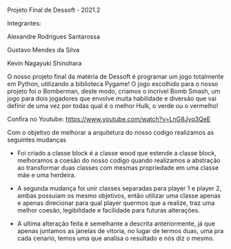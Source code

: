 Projeto Final de Dessoft - 2021.2

Integrantes:

Alexandre Rodrigues Santarossa 

Gustavo Mendes da Silva

Kevin Nagayuki Shinohara 

O nosso projeto final da matéria de Dessoft é programar um jogo totalmente em Python, utilizando a biblioteca Pygame!
O jogo escolhido para o nosso projeto foi o Bomberman, deste modo, criamos o incrível Bomb Smash, um jogo para dois jogadores
que envolve muita habilidade e diversão que vai definir de uma vez por todas qual é o melhor Hulk, o verde ou o vermelho!

Confira no Youtube: https://www.youtube.com/watch?v=LnG8Jyq3QeE


Com o objetivo de melhorar a arquitetura do nosso codigo realizamos as seguintes mudanças 

- Foi criado a classe block é a classe wood que estende a classe block, melhoramos a coesão do nosso codigo quando realizamos a abstração ao transformar duas classes com mesmas propriedade em uma classe mãe e uma herdeira. 

-  A segunda mudança foi unir classes separadas para player 1 e player 2, ambas possuiam os mesmo objetivos, então utilizar uma classe apenas e apenas direcionar para qual player quermos que a realize, traz uma melhor coesão, legibilidade e facilidade para futuras alterações. 

- A ultima alteração feita é semelhante a descrita anteriormente, já que apenas juntamos as janelas de vitoria, no lugar de termos duas, uma pra cada cenario, temos uma que analisa o resultado e nós diz o mesmo.